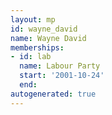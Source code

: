 ```yaml
---
layout: mp
id: wayne_david
name: Wayne David
memberships:
- id: lab
  name: Labour Party
  start: '2001-10-24'
  end: 
autogenerated: true
---
```

